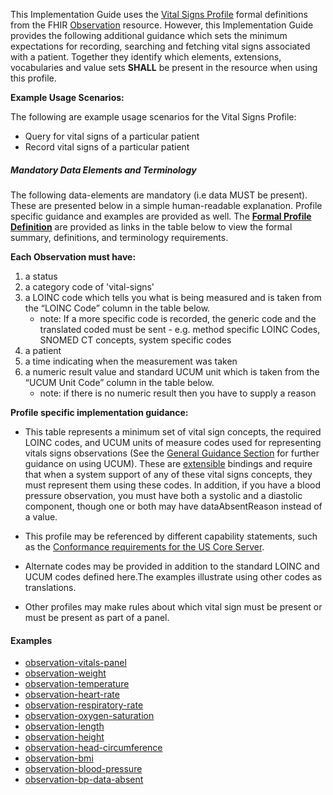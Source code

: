 ﻿This Implementation Guide uses the [Vital Signs Profile] formal definitions from the FHIR [Observation] resource. However, this Implementation Guide provides the following additional guidance which sets the minimum expectations for recording, searching and fetching vital signs associated with a patient. Together they identify which elements, extensions, vocabularies and value sets **SHALL** be present in the resource when using this profile.

**Example Usage Scenarios:**

The following are example usage scenarios for the Vital Signs
Profile:

-   Query for vital signs of a particular patient
-   Record vital signs of a particular patient

##### Mandatory Data Elements and Terminology


The following data-elements are mandatory (i.e data MUST be present). These are presented below in a simple human-readable explanation.  Profile specific guidance and examples are provided as well.  The [**Formal Profile Definition**](#profile) are provided as links in the table below to view the formal summary, definitions, and  terminology requirements.  

**Each Observation must have:**

1.  a status
1.  a category code of 'vital-signs'
1.  a LOINC code which tells you what is being measured and is taken from the “LOINC Code” column in the table below.
    -   note: If a more specific code is recorded, the generic code and the translated coded must be sent - e.g. method specific LOINC Codes, SNOMED CT concepts, system specific codes
1.  a patient
1.  a time indicating when the measurement was taken
1.  a numeric result value and standard UCUM unit which is taken from the “UCUM Unit Code” column in the table below.
    -   note: if there is no numeric result then you have to supply a reason

**Profile specific implementation guidance:**

* This table represents a minimum set of vital sign concepts, the required LOINC codes, and UCUM units of measure codes used for representing vitals signs observations (See the [General Guidance Section] for further guidance on using UCUM). These are [extensible] bindings and require that when a system support of any of these vital signs concepts, they must represent them using these codes. In addition, if you have a blood pressure observation, you must have both a systolic and a diastolic component, though one or both may have dataAbsentReason instead of a value.

* This profile may be referenced by different capability statements, such as the [Conformance requirements for the US Core Server].

* Alternate codes may be provided in addition to the standard LOINC and UCUM codes defined here.The examples illustrate using other codes as translations.

* Other profiles may make rules about which vital sign must be present or must be present as part of a panel.


#### Examples

 - [observation-vitals-panel](Observation-vitals-panel.html)
 - [observation-weight](Observation-weight.html)
 - [observation-temperature](Observation-temperature.html)
 - [observation-heart-rate](Observation-heart-rate.html)
 - [observation-respiratory-rate](Observation-respiratory-rate.html)
 - [observation-oxygen-saturation](Observation-oxygen-saturation.html)
 - [observation-length](Observation-length.html)
 - [observation-height](Observation-height.html)
 - [observation-head-circumference](Observation-head-circumference.html)
 - [observation-bmi](Observation-bmi.html)
 - [observation-blood-pressure](Observation-blood-pressure.html)
 - [observation-bp-data-absent](Observation-bp-data-absent.html)


[Vital Signs Profile]: {{site.data.fhir.path}}/observation-profiles.html
[Observation]: {{site.data.fhir.path}}/observation.html
[extensible]: {{site.data.fhir.path}}/terminologies.html#extensible
[Conformance requirements for the US Core Server]: CapabilityStatement-server.html
[General Guidance Section]: guidance.html
[Vital Signs]: {{site.data.fhir.path}}/vitalsigns.html
[Vital Signs Panel]: {{site.data.fhir.path}}/vitalspanel.html
[Respiratory Rate]: {{site.data.fhir.path}}/resprate.html
[Heart rate]: {{site.data.fhir.path}}/heartrate.html
[Oxygen saturation]: {{site.data.fhir.path}}/oxygensat.html
[Body temperature]: {{site.data.fhir.path}}/bodytemp.html
[Body height]: {{site.data.fhir.path}}/bodyheight.html
[Body length]: {{site.data.fhir.path}}/bodylength.html
[Head circumference]: {{site.data.fhir.path}}/headcircum.html
[Body weight]: {{site.data.fhir.path}}/bodyweight.html
[Body mass index]: {{site.data.fhir.path}}/bmi.html
[Blood pressure systolic and diastolic]: {{site.data.fhir.path}}/bp.html
[Systolic blood pressure]: {{site.data.fhir.path}}/bp.html
[Diastolic blood pressure]: {{site.data.fhir.path}}/bp.html
